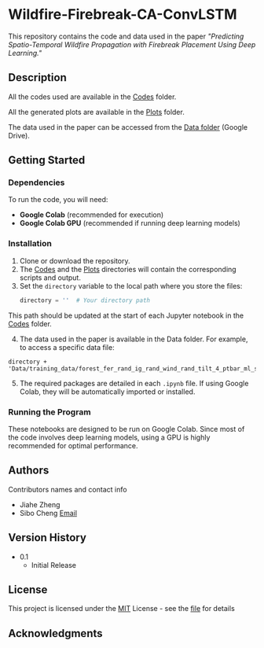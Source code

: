 # Wildfire-Firebreak-CA-ConvLSTM

This repository contains the code and data used in the paper *"Predicting Spatio-Temporal Wildfire Propagation with Firebreak Placement Using Deep Learning."*

## Description

All the codes used are available in the [Codes](/Codes) folder.

All the generated plots are available in the [Plots](/Plots) folder.

The data used in the paper can be accessed from the [Data folder](https://drive.google.com/drive/folders/1pJ7lZQjbbkevEkDort_xLwYg72Bdgv_c?usp=sharing) (Google Drive).

## Getting Started

### Dependencies

To run the code, you will need:

* **Google Colab** (recommended for execution)
* **Google Colab GPU** (recommended if running deep learning models)

### Installation

1. Clone or download the repository.
2. The [Codes](/Codes/) and the [Plots](/Plots/) directories will contain the corresponding scripts and output.
3. Set the `directory` variable to the local path where you store the files:
   ```python
   directory = ''  # Your directory path
   ```
This path should be updated at the start of each Jupyter notebook in the [Codes](/Codes) folder.

4. The data used in the paper is available in the Data folder. For example, to access a specific data file:
```
directory + 'Data/training_data/forest_fer_rand_ig_rand_wind_rand_tilt_4_ptbar_ml_state.npy'
```
5. The required packages are detailed in each `.ipynb` file. If using Google Colab, they will be automatically imported or installed.

### Running the Program
These notebooks are designed to be run on Google Colab. Since most of the code involves deep learning models, using a GPU is highly recommended for optimal performance.

## Authors

Contributors names and contact info

* Jiahe Zheng
* Sibo Cheng [Email](sibo.cheng@enpc.fr)

## Version History

* 0.1
    * Initial Release

## License

This project is licensed under the [MIT](https://choosealicense.com/licenses/mit/) License - see the [file](LICENSE.md) for details

## Acknowledgments
